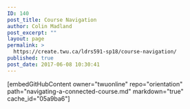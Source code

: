```yaml
---
ID: 140
post_title: Course Navigation
author: Colin Madland
post_excerpt: ""
layout: page
permalink: >
  https://create.twu.ca/ldrs591-sp18/course-navigation/
published: true
post_date: 2017-06-08 10:30:41
---
```

[embedGitHubContent owner="twuonline" repo="orientation" path="navigating-a-connected-course.md" markdown="true" cache_id="05a9ba6"]